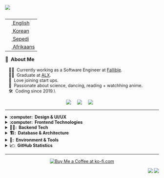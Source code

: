 <img src="images/svg/header_en.svg"></img>

<table align="right">
 <tr><td><a href="README.md"><img src="images/us-flag.png" height="13"> English</a></td></tr>
 <tr><td><a href="README_fr.md"><img src="images/sk-flag.png" height="13"> Korean</a></td></tr>
 <tr><td><a href="README_pt.md"><img src="images/sa-flag.png" height="13"> Sepedi</a></td></tr>
     <tr><td><a href="README_pt.md"><img src="images/sa-flag.png" height="13"> Afrikaans</a></td></tr>
</table>

### :space_invader: &nbsp;About Me

&nbsp;&nbsp;&nbsp;:technologist: &nbsp;Currently working as a Software Engineer at [Fallible](https://www.fallible.com/). \
&nbsp;&nbsp;&nbsp;:technologist: &nbsp;Graduate at  [ALX](https://www.alxafrica.com/). \
&nbsp;&nbsp;&nbsp;:seedling: &nbsp;Love joining start ups.\
&nbsp;&nbsp;&nbsp;:heartbeat: &nbsp;Passionate about science, dancing, reading + watchhing anime.\
&nbsp;&nbsp;&nbsp;:hammer_and_wrench: &nbsp;Coding since 2019.\

<p align="center">
  <a href="mailto:kamoellenkganakga@gmail.com?subject=Olá%20Bruno%20Tacca"><img src="https://img.shields.io/badge/gmail-%23D14836.svg?&style=for-the-badge&logo=gmail&logoColor=white" /></a>&nbsp;&nbsp;&nbsp;&nbsp;
  <a href="https://behance.net/kamoellenkganakga/"><img src="https://img.shields.io/badge/behance-%23dc2743.svg?&style=for-the-badge&logo=behance&logoColor=white" /></a>&nbsp;&nbsp;&nbsp;&nbsp;
  <a href="https://www.linkedin.com/in/kamogelokganakga/"><img src="https://img.shields.io/badge/linkedin-%230077B5.svg?&style=for-the-badge&logo=linkedin&logoColor=white" /></a>&nbsp;&nbsp;&nbsp;&nbsp;
</p>

<hr/>

<details>
  <summary><b>:computer: &nbsp;Design & UI/UX</b></summary>
  <br/>
 ![Figma](https://img.shields.io/badge/Figma-F24E1E.svg?&style=flat&logo=figma&logoColor=white)
 ![Illustrator](https://img.shields.io/badge/Illustrator-FF9A00.svg?&style=flat&logo=adobe-illustrator&logoColor=white)
</details>


<details>
  <summary><b>:computer: &nbsp;Frontend Technologies</b></summary>
  <br/>
 ![Java](https://img.shields.io/badge/JAVA-007396.svg?&style=flat&logo=java&logoColor=white)&nbsp;
 [HTML5](https://img.shields.io/badge/HTML5-E34F26.svg?&style=flat&logo=html5&logoColor=white)&nbsp;
 [CSS3](https://img.shields.io/badge/CSS3-%231572B6.svg?&style=flat&logo=css3&logoColor=white)&nbsp;
 [JavaScript](https://img.shields.io/badge/JAVASCRIPT-323330.svg?&style=flat&logo=javascript&logoColor=%23F7DF1E)&nbsp;
 [TypeScript](https://img.shields.io/badge/TypeScript-007ACC.svg?&style=flat&logo=typescript&logoColor=white)&nbsp;
 [React](https://img.shields.io/badge/React-61DAFB.svg?&style=flat&logo=react&logoColor=black)&nbsp;
[Tailwind CSS](https://img.shields.io/badge/Tailwind%20CSS-06B6D4.svg?&style=flat&logo=tailwindcss&logoColor=white)&nbsp;
[SASS](https://img.shields.io/badge/SASS-CC6699.svg?&style=flat&logo=sass&logoColor=white)&nbsp;

</details>


<details>
  <summary><b>🕵️‍♀️: &nbsp;Backend Tech</b></summary>
  <br/>
![Node.js](https://img.shields.io/badge/Node.js-339933.svg?&style=flat&logo=nodedotjs&logoColor=white)&nbsp;
![Python](https://img.shields.io/badge/Python-3776AB.svg?&style=flat&logo=python&logoColor=white)&nbsp;
![C#](https://img.shields.io/badge/C%23-239120.svg?&style=flat&logo=csharp&logoColor=white)&nbsp;
![Go](https://img.shields.io/badge/Go-00ADD8.svg?&style=flat&logo=go&logoColor=white)&nbsp;
![Gin](https://img.shields.io/badge/Gin-00ADD8.svg?&style=flat&logo=go&logoColor=white)&nbsp;
![Chi](https://img.shields.io/badge/Chi-00ADD8.svg?&style=flat&logo=go&logoColor=white)&nbsp;
![C++](https://img.shields.io/badge/C%2B%2B-00599C.svg?&style=flat&logo=cplusplus&logoColor=white)&nbsp;
![C](https://img.shields.io/badge/C-00599C.svg?&style=flat&logo=c&logoColor=white)&nbsp;

</details>

<details>
  <summary><b>🏗️: &nbsp;Database & Architecture</b></summary>
  <br/>
![Oracle](https://img.shields.io/badge/Oracle-F80000.svg?&style=flat&logo=oracle&logoColor=white)&nbsp;
![Clean Architecture](https://img.shields.io/badge/Clean%20Architecture-000000.svg?&style=flat&logo=none&logoColor=white)&nbsp;
</details>

<details>
  <summary><b>🧰: &nbsp;Environment & Tools</b></summary>
  <br/>
![Eclipse](https://img.shields.io/badge/Eclipse-2C2255.svg?&style=flat&logo=eclipse&logoColor=white)&nbsp;
![IntelliJ IDEA](https://img.shields.io/badge/IntelliJ%20IDEA-000000.svg?&style=flat&logo=intellij-idea&logoColor=white)&nbsp;
![Git](https://img.shields.io/badge/Git-F05032.svg?&style=flat&logo=git&logoColor=white)&nbsp;
![GitHub](https://img.shields.io/badge/GitHub-181717.svg?&style=flat&logo=github&logoColor=white)&nbsp;
![GitLab](https://img.shields.io/badge/GitLab-FCA121.svg?&style=flat&logo=gitlab&logoColor=white)&nbsp;
![Docker](https://img.shields.io/badge/Docker-2496ED.svg?&style=flat&logo=docker&logoColor=white)&nbsp;
![LINUX](https://img.shields.io/badge/Linux-FCC624.svg?&style=flat&logo=linux&logoColor=black)&nbsp;
![VSCode](https://img.shields.io/badge/Visual%20Studio%20Code-007ACC.svg?&style=flat&logo=visual-studio-code&logoColor=white)&nbsp;

</details>

<details>
  <summary><b>📈: &nbsp;GitHub Statistics</b></summary>
  <br/>
    <p align="center">
        <!--<img height="137px" src="https://github-readme-streak-stats.herokuapp.com/?user=kamoellen&hide_border=true&theme=dark" />-->
      <img height="137px" src="https://github-readme-stats.vercel.app/api?username=kamoellen&show_icons=tru&layout=compact&theme=dark&count_private=true" />
    </p>
   
</details>

<hr/>

<p align="center">
 <a href="https://ko-fi.com/X8X48056Q">
   <img src="https://ko-fi.com/img/githubbutton_sm.svg" alt="Buy Me a Coffee at ko-fi.com" data-canonical-src="https://ko-fi.com/img/githubbutton_sm.svg" style="max-width: 100%;">
 </a>
</p>

<p align="right">
<img src="https://komarev.com/ghpvc/?username=kamoellen&style=plastic&label=Views"><img>
<img src="https://badges.pufler.dev/visits/kamoellen/kamoellen?color=black&logo=github" />
</p>






<!--
------------------------------------------------<h1 align="center">Hi 🤍, I'm Ellen</h1>
<br>
<div align="center">
    <a href="https://linkedin.com/in/https://www.linkedin.com/in/kamogelokganakga/" target="blank"><img src="https://raw.githubusercontent.com/rahuldkjain/github-profile-readme-generator/master/src/images/icons/Social/linked-in-alt.svg" alt="https://www.linkedin.com/in/kamogelokganakga/" height="30" width="40" theme=dark /></a>
    <a href="https://www.behance.net/https://www.behance.net/kamoellenkganakga" target="blank"><img src="https://raw.githubusercontent.com/rahuldkjain/github-profile-readme-generator/master/src/images/icons/Social/behance.svg" alt="https://www.behance.net/kamoellenkganakga" height="30" width="40" /></a>
    <a href="https://www.leetcode.com/https://leetcode.com/kamoellenkganakga/" target="blank"><img src="https://raw.githubusercontent.com/rahuldkjain/github-profile-readme-generator/master/src/images/icons/Social/leet-code.svg" alt="https://leetcode.com/kamoellenkganakga/" height="30" width="40" /></a>
    <p align="left"> 


</p>

</br>


# About ME 🤍 :


<img hight="400" width="500" alt="GIF" align="right" src="mood.gif">

### - Learning :
🤍 Data Structures & Algorithms
🤍 Generative Adversarial Networks

### - Hobbies : 
🤍 CTF
🤍 Watching Anime
🤍 Dancing
🤍 Reading Light Novels

</br>
</br>


# Quick stats about me 

### Fun Stats

| Github Stats | Leetcode Stats |
| --- | --- | 
| ![Ellen's github stats](https://github-readme-stats.vercel.app/api?username=kamoellen&show_icons=tru&layout=compact&theme=dark&count_private=true) |  [![Ellen's LeetCode stats](https://leetcode-stats-six.vercel.app/?username=kamoellenkganakga&theme=dark)](https://github.com/kamoellen/leetcode-stats)



### Fav Projects 

| Hackathon | Backend | Data Science 
| --- | --- | --- | 
| <a href="https://github.com/KamoEllen/Building-Resilient-Communities-GNEC-Hackathon"><img align="center" src="https://github-readme-stats.vercel.app/api/pin/?username=kamoellen&repo=Building-Resilient-Communities-GNEC-Hackathon&title_color=ffffff&text_color=c9cacc&icon_color=2bbc8a&bg_color=1d1f21" /></a> | <a href="https://github.com/KamoEllen/Game-3D-Maze"><img align="center" src="https://github-readme-stats.vercel.app/api/pin/?username=kamoellen&repo=Game-3D-Maze&title_color=ffffff&text_color=c9cacc&icon_color=2bbc8a&bg_color=1d1f21" /></a> | <a href="https://github.com/KamoEllen/Marketing-Data-Report"><img align="center" src="https://github-readme-stats.vercel.app/api/pin/?username=kamoellen&repo=Marketing-Data-Report&title_color=ffffff&text_color=c9cacc&icon_color=2bbc8a&bg_color=1d1f21" /></a> 



-->




